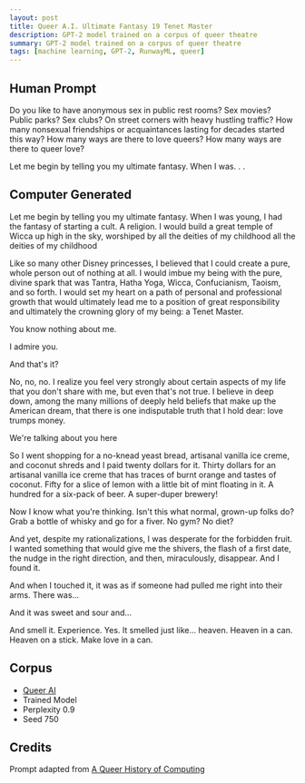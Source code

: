 ```yaml
---
layout: post
title: Queer A.I. Ultimate Fantasy 19 Tenet Master
description: GPT-2 model trained on a corpus of queer theatre
summary: GPT-2 model trained on a corpus of queer theatre
tags: [machine learning, GPT-2, RunwayML, queer]
---
```


## Human Prompt

Do you like to have anonymous sex in public rest rooms? Sex movies? Public parks? Sex clubs? On street corners with heavy hustling traffic? How many nonsexual friendships or acquaintances lasting for decades started this way? How many ways are there to love queers? How many ways are there to queer love?

Let me begin by telling you my ultimate fantasy. When I was. . .

## Computer Generated

Let me begin by telling you my ultimate fantasy. When I was young, I had the fantasy of starting a cult. A religion. I would build a great temple of Wicca up high in the sky, worshiped by all the deities of my childhood all the deities of my childhood

Like so many other Disney princesses, I believed that I could create a pure, whole person out of nothing at all. I would imbue my being with the pure, divine spark that was Tantra, Hatha Yoga, Wicca, Confucianism, Taoism, and so forth. I would set my heart on a path of personal and professional growth that would ultimately lead me to a position of great responsibility and ultimately the crowning glory of my being: a Tenet Master.

You know nothing about me.

I admire you.

And that's it?

No, no, no. I realize you feel very strongly about certain aspects of my life that you don't share with me, but even that's not true. I believe in deep down, among the many millions of deeply held beliefs that make up the American dream, that there is one indisputable truth that I hold dear: love trumps money.

We're talking about you here

So I went shopping for a no-knead yeast bread, artisanal vanilla ice creme, and coconut shreds and I paid twenty dollars for it. Thirty dollars for an artisanal vanilla ice creme that has traces of burnt orange and tastes of coconut. Fifty for a slice of lemon with a little bit of mint floating in it. A hundred for a six-pack of beer. A super-duper brewery!

Now I know what you're thinking. Isn't this what normal, grown-up folks do? Grab a bottle of whisky and go for a fiver. No gym? No diet?

And yet, despite my rationalizations, I was desperate for the forbidden fruit. I wanted something that would give me the shivers, the flash of a first date, the nudge in the right direction, and then, miraculously, disappear. And I found it.

And when I touched it, it was as if someone had pulled me right into their arms. There was...

And it was sweet and sour and...

And smell it. Experience. Yes. It smelled just like... heaven. Heaven in a can. Heaven on a stick. Make love in a can.


## Corpus

- [Queer AI](/queerai)
- Trained Model
- Perplexity 0.9
- Seed 750

## Credits

Prompt adapted from [A Queer History of Computing](https://rhizome.org/editorial/2013/feb/19/queer-computing-1/)
